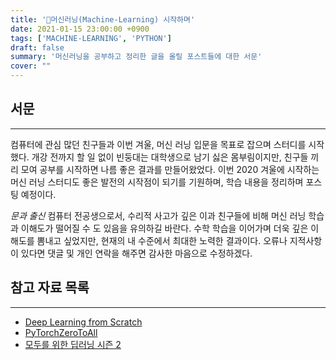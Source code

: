 ```yaml
---
title: '💼머신러닝(Machine-Learning) 시작하며'
date: 2021-01-15 23:00:00 +0900
tags: ['MACHINE-LEARNING', 'PYTHON']
draft: false
summary: '머신러닝을 공부하고 정리한 글을 올릴 포스트들에 대한 서문'
cover: ""
---
```

## 서문
---
컴퓨터에 관심 많던 친구들과 이번 겨울, 머신 러닝 입문을 목표로 잡으며 스터디를 시작했다. 개강 전까지 할 일 없이 빈둥대는 대학생으로 남기 싫은 몸부림이지만, 친구들 끼리 모여 공부를 시작하면 나름 좋은 결과를 만들어왔었다. 이번 2020 겨울에 시작하는 머신 러닝 스터디도 좋은 발전의 시작점이 되기를 기원하며, 학습 내용을 정리하며 포스팅 예정이다.

*문과 출신* 컴퓨터 전공생으로서, 수리적 사고가 깊은 이과 친구들에 비해 머신 러닝 학습과 이해도가 떨어질 수 도 있음을 유의하길 바란다. 수학 학습을 이어가며 더욱 깊은 이해도를 뽐내고 싶었지만, 현재의 내 수준에서 최대한 노력한 결과이다. 오류나 지적사항이 있다면 댓글 및 개인 연락을 해주면 감사한 마음으로 수정하겠다.

## 참고 자료 목록
---
- [Deep Learning from Scratch](https://www.hanbit.co.kr/media/community/review_view.html?hbr_idx=3595)
- [PyTorchZeroToAll](https://www.youtube.com/playlist?list=PLlMkM4tgfjnJ3I-dbhO9JTw7gNty6o_2m)
- [모두를 위한 딥러닝 시즌 2](https://www.youtube.com/playlist?list=PLQ28Nx3M4JrhkqBVIXg-i5_CVVoS1UzAv)